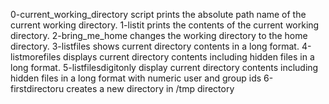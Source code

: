 0-current_working_directory script prints the absolute path name of the current working directory.
1-listit prints the contents of the current working directory.
2-bring_me_home changes the working directory to the home directory.
3-listfiles shows current directory contents in a long format.
4-listmorefiles displays current directory contents including hidden files in a long format.
5-listfilesdigitonly display current directory contents including hidden files in a long format with numeric user and group ids
6-firstdirectoru creates a new directory in /tmp directory
